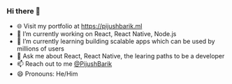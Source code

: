 ### Hi there 👋
- 🌐 Visit my portfolio at <a href="https://pijushbarik.ml">https://pijushbarik.ml</a>
- 🔭 I’m currently working on React, React Native, Node.js
- 🌱 I’m currently learning building scalable apps which can be used by millions of users
- 💬 Ask me about React, React Native, the learing paths to be a developer
- 📫 Reach out to me <a href="https://twitter.com/PijushBarik">@PijushBarik</a>
- 😄 Pronouns: He/Him

